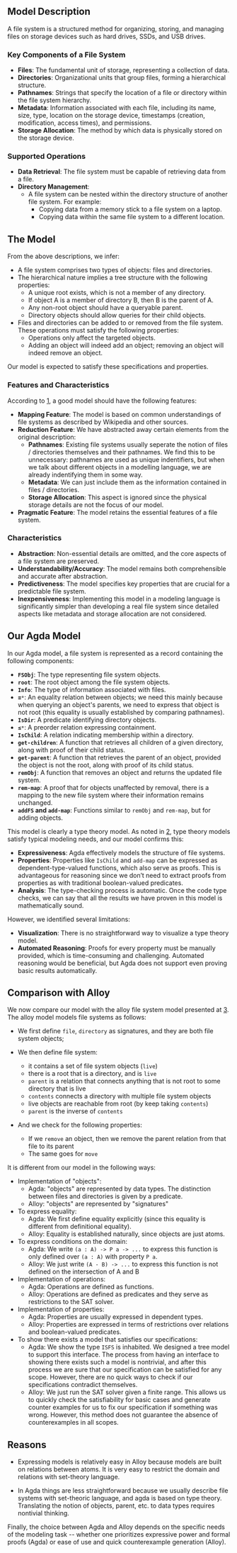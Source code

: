 ## Model Description

A file system is a structured method for organizing, storing, and managing files on storage devices such as hard drives, SSDs, and USB drives.

### Key Components of a File System

- **Files**: The fundamental unit of storage, representing a collection of data.
- **Directories**: Organizational units that group files, forming a hierarchical structure.
- **Pathnames**: Strings that specify the location of a file or directory within the file system hierarchy.
- **Metadata**: Information associated with each file, including its name, size, type, location on the storage device, timestamps (creation, modification, access times), and permissions.
- **Storage Allocation**: The method by which data is physically stored on the storage device.

### Supported Operations

- **Data Retrieval**: The file system must be capable of retrieving data from a file.
- **Directory Management**:
    - A file system can be nested within the directory structure of another file system. For example:
        - Copying data from a memory stick to a file system on a laptop.
        - Copying data within the same file system to a different location.

## The Model

From the above descriptions, we infer:

- A file system comprises two types of objects: files and directories.
- The hierarchical nature implies a tree structure with the following properties:
    - A unique root exists, which is not a member of any directory.
    - If object A is a member of directory B, then B is the parent of A.
    - Any non-root object should have a queryable parent.
    - Directory objects should allow queries for their child objects.
- Files and directories can be added to or removed from the file system. These operations must satisfy the following properties:
    - Operations only affect the targeted objects.
    - Adding an object will indeed add an object; removing an object will indeed remove an object.

Our model is expected to satisfy these specifications and properties.

### Features and Characteristics

According to [1](https://inria.hal.science/inria-00538459/document), a good model should have the following features:

- **Mapping Feature**: The model is based on common understandings of file systems as described by Wikipedia and other sources.
- **Reduction Feature**: We have abstracted away certain elements from the original description:
    - **Pathnames**: Existing file systems usually seperate the notion of files / directories themselves and their pathnames. We find this to be unnecessary: pathnames are used as unique indentifiers, but when we talk about different objects in a modelling language, we are already indentifying them in some way.
    - **Metadata**: We can just include them as the information contained in files / directories.
    - **Storage Allocation**: This aspect is ignored since the physical storage details are not the focus of our model.
- **Pragmatic Feature**: The model retains the essential features of a file system.

### Characteristics

- **Abstraction**: Non-essential details are omitted, and the core aspects of a file system are preserved.
- **Understandability/Accuracy**: The model remains both comprehensible and accurate after abstraction.
- **Predictiveness**: The model specifies key properties that are crucial for a predictable file system.
- **Inexpensiveness**: Implementing this model in a modeling language is significantly simpler than developing a real file system since detailed aspects like metadata and storage allocation are not considered.

## Our Agda Model

In our Agda model, a file system is represented as a record containing the following components:

- **`FSObj`**: The type representing file system objects.
- **`root`**: The root object among the file system objects.
- **`Info`**: The type of information associated with files.
- **`≡ᵒ`**: An equality relation between objects; we need this mainly because when querying an object's parents, we need to express that object is not root (this equality is usually established by comparing pathnames).
- **`IsDir`**: A predicate identifying directory objects.
- **`≤ᵒ`**: A preorder relation expressing containment.
- **`IsChild`**: A relation indicating membership within a directory.
- **`get-children`**: A function that retrieves all children of a given directory, along with proof of their child status.
- **`get-parent`**: A function that retrieves the parent of an object, provided the object is not the root, along with proof of its child status.
- **`remObj`**: A function that removes an object and returns the updated file system.
- **`rem-map`**: A proof that for objects unaffected by removal, there is a mapping to the new file system where their information remains unchanged.
- **`addFS` and `add-map`**: Functions similar to `remObj` and `rem-map`, but for adding objects.

This model is clearly a type theory model. As noted in [2](https://www.cse.chalmers.se/~patrikj/papers/TypeTheory4ModProg_preprint_2018-05-19.pdf), type theory models satisfy typical modeling needs, and our model confirms this:

- **Expressiveness**: Agda effectively models the structure of file systems.
- **Properties**: Properties like `IsChild` and `add-map` can be expressed as dependent-type-valued functions, which also serve as proofs. This is advantageous for reasoning since we don’t need to extract proofs from properties as with traditional boolean-valued predicates.
- **Analysis**: The type-checking process is automatic. Once the code type checks, we can say that all the results we have proven in this model is mathematically sound.

However, we identified several limitations:

- **Visualization**: There is no straightforward way to visualize a type theory model.
- **Automated Reasoning**: Proofs for every property must be manually provided, which is time-consuming and challenging. Automated reasoning would be beneficial, but Agda does not support even proving basic results automatically.

## Comparison with Alloy
We now compare our model with the alloy file system model presented at [3](https://alloytools.org/tutorials/online/frame-FS-1.html). The alloy model models file systems as follows:

- We first define `file`, `directory` as signatures, and they are both file system objects;

- We then define file system:
    - it contains a set of file system objects (`live`)
    - there is a root that is a directory, and is `live`
    - `parent` is a relation that connects anything that is not root to some directory that is live
    - `contents` connects a directory with multiple file system objects
    - live objects are reachable from root (by keep taking `contents`)
    - `parent` is the inverse of `contents`

- And we check for the following properties:
    - If we `remove` an object, then we remove the parent relation from that file to its parent
    - The same goes for `move`

It is different from our model in the following ways:

- Implementation of "objects":
	- Agda: "objects" are represented by data types. The distinction between files and directories is given by a predicate.
	- Alloy: "objects" are represented by "signatures"
- To express equality:
	- Agda: We first define equality explicitly (since this equality is different from definitional equality).
	- Alloy: Equality is established naturally, since objects are just atoms.
- To express conditions on the domain:
	- Agda: We write `(a : A) -> P a -> ...` to express this function is only defined over `(a : A)` with property `P a`.
	- Alloy: We just write `(A - B) -> ...` to express this function is not defined on the intersection of A and B
- Implementation of operations:
	- Agda: Operations are defined as functions.
	- Alloy: Operations are defined as predicates and they serve as restrictions to the SAT solver.
- Implementation of properties:
	- Agda: Properties are usually expressed in dependent types. 
	- Alloy: Properties are expressed in terms of restrictions over relations and boolean-valued predicates.
- To show there exists a model that satisfies our specifications:
	- Agda: We show the type `ISFS` is inhabited. We designed a tree model to support this interface. The process from having an interface to showing there exists such a model is nontrivial, and after this process we are sure that our specification can be satisfied for any scope. However, there are no quick ways to check if our specifications contradict themselves.
	- Alloy: We just run the SAT solver given a finite range. This allows us to quickly check the satisfiability for basic cases and generate counter examples for us to fix our specification if something was wrong. However, this method does not guarantee the absence of counterexamples in all scopes.

## Reasons

- Expressing models is relatively easy in Alloy because models are built on relations between atoms. It is very easy to restrict the domain and relations with set-theory language.

- In Agda things are less straightforward because we usually describe file systems with set-theoric language, and agda is based on type theory. Translating the notion of objects, parent, etc. to data types requires nontivial thinking.

Finally, the choice between Agda and Alloy depends on the specific needs of the modeling task -- whether one prioritizes expressive power and formal proofs (Agda) or ease of use and quick counterexample generation (Alloy).